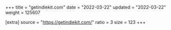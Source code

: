 +++
title = "getindiekit.com"
date = "2022-03-22"
updated = "2022-03-22"
weight = 125607

[extra]
source = "https://getindiekit.com/"
ratio = 3
size = 123
+++
